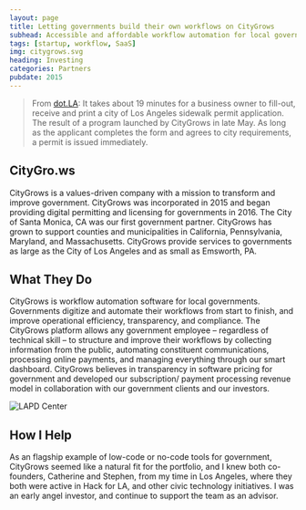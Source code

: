 ```yaml
---
layout: page
title: Letting governments build their own workflows on CityGrows
subhead: Accessible and affordable workflow automation for local governments to replace paper forms and pdfs in minutes
tags: [startup, workflow, SaaS]
img: citygrows.svg
heading: Investing
categories: Partners
pubdate: 2015
---
```

>From <a href="https://dot.la/outdoor-restaurants-permit-2646792368.html" target="blank">dot.LA</a>: It takes about 19 minutes for a business owner to fill-out, receive and print a city of Los Angeles sidewalk permit application. The result of a program launched by CityGrows in late May. As long as the applicant completes the form and agrees to city requirements, a permit is issued immediately.

## CityGro.ws
CityGrows is a values-driven company with a mission to transform and improve government. CityGrows was incorporated in 2015 and began providing digital permitting and licensing for governments in 2016. The City of Santa Monica, CA was our first government partner. CityGrows has grown to support counties and municipalities in California, Pennsylvania, Maryland, and Massachusetts. CityGrows provide services to governments as large as the City of Los Angeles and as small as Emsworth, PA.

## What They Do

CityGrows is workflow automation software for local governments. Governments digitize and automate their workflows from start to finish, and improve operational efficiency, transparency, and compliance. The CityGrows platform allows any government employee – regardless of technical skill – to structure and improve their workflows by collecting information from the public, automating constituent communications, processing online payments, and managing everything through our smart dashboard. CityGrows believes in transparency in software pricing for government and developed our subscription/ payment processing revenue model in collaboration with our government clients and our investors. 

‍![LAPD Center]({{site.url}}/img/citygrows.gif)

## How I Help

As an flagship example of low-code or no-code tools for government, CityGrows seemed like a natural fit for the portfolio, and I knew both co-founders, Catherine and Stephen, from my time in Los Angeles, where they both were active in Hack for LA, and other civic technology initiatives. I was an early angel investor, and continue to support the team as an advisor. 
